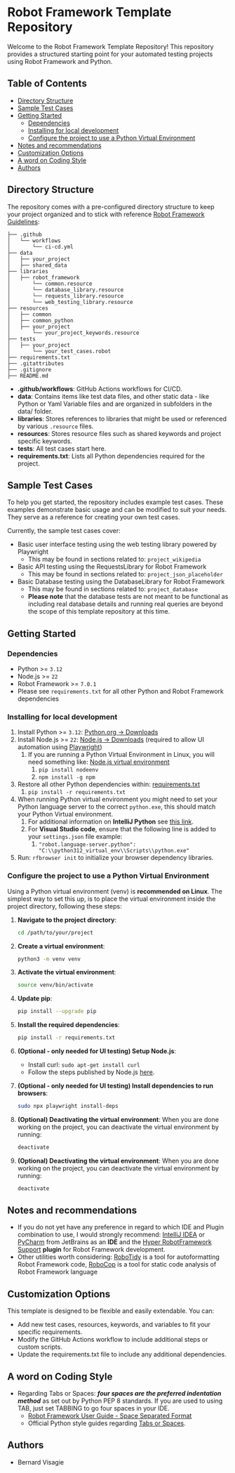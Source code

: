 # Robot Framework Template Repository

Welcome to the Robot Framework Template Repository! This repository provides a structured starting point for your
automated testing projects using Robot Framework and Python.

## Table of Contents

- [Directory Structure](#directory-structure)
- [Sample Test Cases](#sample-test-cases)
- [Getting Started](#getting-started)
    - [Dependencies](#dependencies)
    - [Installing for local development](#installing-for-local-development)
    - [Configure the project to use a Python Virtual Environment](#configure-the-project-to-use-a-python-virtual-environment)
- [Notes and recommendations](#notes-and-recommendations)
- [Customization Options](#customization-options)
- [A word on Coding Style](#a-word-on-coding-style)
- [Authors](#authors)

## Directory Structure

The repository comes with a pre-configured directory structure to keep your project organized and to stick with
reference [Robot Framework Guidelines](https://docs.robotframework.org/docs):

```
├── .github
│   └── workflows
│       └── ci-cd.yml
├── data
│   ├── your_project
│   ├── shared_data
├── libraries
│   ├── robot_framework
│       └── common.resource
│       └── database_library.resource
│       └── requests_library.resource
│       └── web_testing_library.resource
├── resources
│   ├── common
│   ├── common_python
│   ├── your_project
│       └── your_project_keywords.resource
├── tests
│   ├── your_project
│       └── your_test_cases.robot
├── requirements.txt
├── .gitattributes
├── .gitignore
├── README.md
```

- **.github/workflows**: GitHub Actions workflows for CI/CD.
- **data**: Contains items like test data files, and other static data - like Python or Yaml Variable files and are
  organized in subfolders in the data/ folder.
- **libraries**: Stores references to libraries that might be used or referenced by various `.resource` files.
- **resources**: Stores resource files such as shared keywords and project specific keywords.
- **tests**: All test cases start here.
- **requirements.txt**: Lists all Python dependencies required for the project.

## Sample Test Cases

To help you get started, the repository includes example test cases. These examples demonstrate basic usage and can be
modified to suit your needs. They serve as a reference for creating your own test cases.

Currently, the sample test cases cover:

- Basic user interface testing using the web testing library powered by Playwright
    - This may be found in sections related to: `project_wikipedia`
- Basic API testing using the RequestsLibrary for Robot Framework
    - This may be found in sections related to: `project_json_placeholder`
- Basic Database testing using the DatabaseLibrary for Robot Framework
    - This may be found in sections related to: `project_database`
    - **Please note** that the database tests are not meant to be functional as including real database details and
      running real queries are beyond the scope of this template repository at this time.

## Getting Started

### Dependencies

* Python >= `3.12`
* Node.js >= `22`
* Robot Framework >= `7.0.1`
* Please see `requirements.txt` for all other Python and Robot Framework dependencies

### Installing for local development

1. Install Python >= `3.12`: [Python.org -> Downloads](https://www.python.org/downloads/)
2. Install Node.js >= `22`: [Node.js -> Downloads](https://nodejs.org/en) (required to allow UI automation
   using [Playwright](https://playwright.dev/))
    1. If you are running a Python Virtual Environment in Linux, you will need something
       like: [Node.js virtual environment](https://pypi.org/project/nodeenv/)
        1. `pip install nodeenv`
        2. `npm install -g npm`
3. Restore all other Python dependencies within: [requirements.txt](requirements.txt)
    1. `pip install -r requirements.txt`
4. When running Python virtual environment you might need to set your Python language server to the correct
   `python.exe`, this should match your Python Virtual environment.
    1. For additional information on **IntelliJ Python**
       see [this link](https://www.jetbrains.com/help/idea/configuring-python-sdk.html#b631bcd6_38).
    2. For **Visual Studio code**, ensure that the following line is added to your `settings.json` file example:
        1. `"robot.language-server.python": "C:\\python312_virtual_env\\Scripts\\python.exe"`
5. Run: `rfbrowser init` to initialize your browser dependency libraries.

### Configure the project to use a Python Virtual Environment

Using a Python virtual environment (venv) is **recommended on Linux**. The simplest way to set this up, is to place the
virtual environment inside the project directory, following these steps:

1. **Navigate to the project directory**:
    ```sh
    cd /path/to/your/project
    ```

2. **Create a virtual environment**:
    ```sh
    python3 -m venv venv
    ```

3. **Activate the virtual environment**:
    ```sh
    source venv/bin/activate
    ```

4. **Update pip**:
    ```sh
    pip install --upgrade pip
    ```

5. **Install the required dependencies**:
    ```sh
    pip install -r requirements.txt
    ```

6. **(Optional - only needed for UI testing) Setup Node.js**:
    - Install curl: `sudo apt-get install curl`
    - Follow the steps published by Node.js [here](https://nodejs.org/en/download/package-manager).


7. **(Optional - only needed for UI testing) Install dependencies to run browsers**:
    ```sh
    sudo npx playwright install-deps
    ```

8. **(Optional) Deactivating the virtual environment**:
   When you are done working on the project, you can deactivate the virtual environment by running:
    ```sh
    deactivate
    ```

9. **(Optional) Deactivating the virtual environment**:
   When you are done working on the project, you can deactivate the virtual environment by running:
    ```sh
    deactivate
    ```

## Notes and recommendations

- If you do not yet have any preference in regard to which IDE and Plugin combination to use, I would strongly
  recommend: [IntelliJ IDEA](https://www.jetbrains.com/idea/) or [PyCharm](https://www.jetbrains.com/pycharm/) from
  JetBrains as an **IDE** and
  the [Hyper RobotFramework Support](https://plugins.jetbrains.com/plugin/16382-hyper-robotframework-support) **plugin**
  for Robot Framework development.
- Other utilities worth considering: [RoboTidy](https://github.com/MarketSquare/robotframework-tidy) is a tool for
  autoformatting Robot Framework code, [RoboCop](https://github.com/MarketSquare/robotframework-robocop) is a tool for
  static code analysis of Robot Framework language

## Customization Options

This template is designed to be flexible and easily extendable. You can:

- Add new test cases, resources, keywords, and variables to fit your specific requirements.
- Modify the GitHub Actions workflow to include additional steps or custom scripts.
- Update the requirements.txt file to include any additional dependencies.

## A word on Coding Style

- Regarding Tabs or Spaces: **_four spaces are the preferred indentation method_** as set out by Python PEP 8 standards.
  If you are used to using TAB, just set TABBING to go four spaces in your IDE.
    - [Robot Framework User Guide - Space Separated Format](https://robotframework.org/robotframework/latest/RobotFrameworkUserGuide.html#space-separated-format)
    - Official Python style guides regarding [Tabs or Spaces](https://peps.python.org/pep-0008/#tabs-or-spaces).

## Authors

* Bernard Visagie
